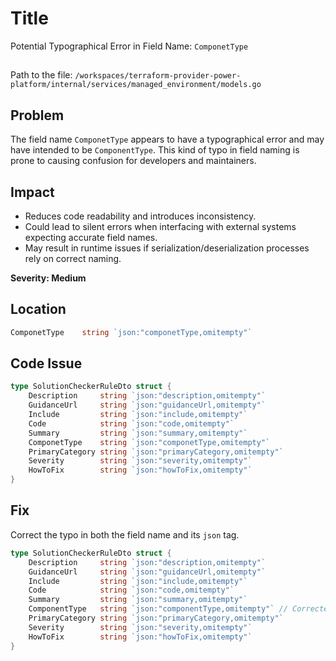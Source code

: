 # Title

Potential Typographical Error in Field Name: `ComponetType`

##

Path to the file:
`/workspaces/terraform-provider-power-platform/internal/services/managed_environment/models.go`

## Problem

The field name `ComponetType` appears to have a typographical error and may have intended to be `ComponentType`. This kind of typo in field naming is prone to causing confusion for developers and maintainers.

## Impact

- Reduces code readability and introduces inconsistency.
- Could lead to silent errors when interfacing with external systems expecting accurate field names.
- May result in runtime issues if serialization/deserialization processes rely on correct naming.

**Severity: Medium**

## Location

```go
ComponetType    string `json:"componetType,omitempty"`
```

## Code Issue

```go
type SolutionCheckerRuleDto struct {
	Description     string `json:"description,omitempty"`
	GuidanceUrl     string `json:"guidanceUrl,omitempty"`
	Include         string `json:"include,omitempty"`
	Code            string `json:"code,omitempty"`
	Summary         string `json:"summary,omitempty"`
	ComponetType    string `json:"componetType,omitempty"`
	PrimaryCategory string `json:"primaryCategory,omitempty"`
	Severity        string `json:"severity,omitempty"`
	HowToFix        string `json:"howToFix,omitempty"`
}
```

## Fix

Correct the typo in both the field name and its `json` tag.

```go
type SolutionCheckerRuleDto struct {
	Description     string `json:"description,omitempty"`
	GuidanceUrl     string `json:"guidanceUrl,omitempty"`
	Include         string `json:"include,omitempty"`
	Code            string `json:"code,omitempty"`
	Summary         string `json:"summary,omitempty"`
	ComponentType   string `json:"componentType,omitempty"` // Corrected field name
	PrimaryCategory string `json:"primaryCategory,omitempty"`
	Severity        string `json:"severity,omitempty"`
	HowToFix        string `json:"howToFix,omitempty"`
}
```